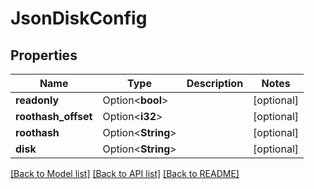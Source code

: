 # JsonDiskConfig

## Properties

Name | Type | Description | Notes
------------ | ------------- | ------------- | -------------
**readonly** | Option<**bool**> |  | [optional]
**roothash_offset** | Option<**i32**> |  | [optional]
**roothash** | Option<**String**> |  | [optional]
**disk** | Option<**String**> |  | [optional]

[[Back to Model list]](../README.md#documentation-for-models) [[Back to API list]](../README.md#documentation-for-api-endpoints) [[Back to README]](../README.md)


